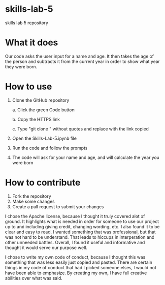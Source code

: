 # skills-lab-5
skills lab 5 repository

# What it does
Our code asks the user input for a name and age. It then takes the age of the person and subtracts it from the current year in order to show what year they were born.

# How to use
1. Clone the GitHub repository
  
    a. Click the green Code button
    
    b. Copy the HTTPS link
    
    c. Type "git clone <link>" without quotes and replace <link> with the link copied
    
2. Open the Skills-Lab-5.ipynb file
3. Run the code and follow the prompts
4. The code will ask for your name and age, and will calculate the year you were born

# How to contribute
1. Fork the repository
2. Make some changes
3. Create a pull request to submit your changes 


I chose the Apache license, because I thought it truly covered alot of ground. It highlights what is needed in order for someone to use our project up to and including giving credit, changing wording, etc. I also found it to be clear and easy to read. I wanted something that was professional, but that was not hard to be understand. That leads to hiccups in interperation and other unneeded battles. Overall, I found it useful and informative and thought it would serve our purpose well. 

I chose to write my own code of conduct, because I thought this was something that was less easily just copied and pasted. There are certain things in my code of conduct that had I picked someone elses, I would not have been able to emphasize. By creating my own, I have full creative abilities over what was said. 

